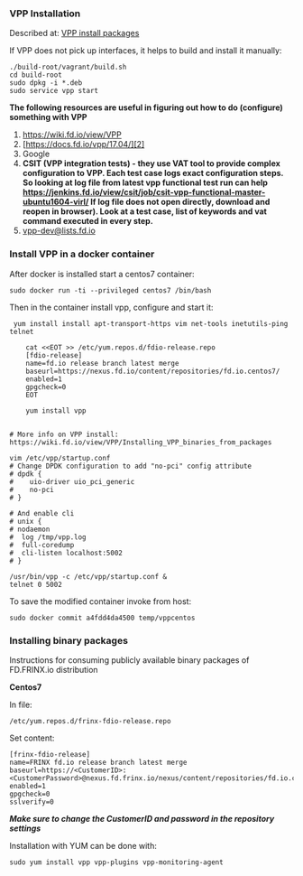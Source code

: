 ### VPP Installation

Described at: [VPP install packages][1]

If VPP does not pick up interfaces, it helps to build and install it manually:

    ./build-root/vagrant/build.sh
    cd build-root
    sudo dpkg -i *.deb
    sudo service vpp start
    

**The following resources are useful in figuring out how to do (configure) something with VPP**

1.  <https://wiki.fd.io/view/VPP>
2.  [https://docs.fd.io/vpp/17.04/][2]
3.  Google 
4.  **CSIT (VPP integration tests) - they use VAT tool to provide complex configuration to VPP. Each test case logs exact configuration steps. So looking at log file from latest vpp functional test run can help <https://jenkins.fd.io/view/csit/job/csit-vpp-functional-master-ubuntu1604-virl/> If log file does not open directly, download and reopen in browser). Look at a test case, list of keywords and vat command executed in every step.** 
5.  vpp-dev@lists.fd.io

### Install VPP in a docker container

After docker is installed start a centos7 container:

    sudo docker run -ti --privileged centos7 /bin/bash
    
Then in the container install vpp, configure and start it:

     yum install install apt-transport-https vim net-tools inetutils-ping telnet
    
        cat <<EOT >> /etc/yum.repos.d/fdio-release.repo
        [fdio-release]
        name=fd.io release branch latest merge
        baseurl=https://nexus.fd.io/content/repositories/fd.io.centos7/
        enabled=1
        gpgcheck=0
        EOT
    
        yum install vpp
    
    
    # More info on VPP install: https://wiki.fd.io/view/VPP/Installing_VPP_binaries_from_packages
    
    vim /etc/vpp/startup.conf
    # Change DPDK configuration to add "no-pci" config attribute
    # dpdk {
    #    uio-driver uio_pci_generic
    #    no-pci
    # }
    
    # And enable cli
    # unix {
    # nodaemon
    #  log /tmp/vpp.log
    #  full-coredump
    #  cli-listen localhost:5002
    # }
    
    /usr/bin/vpp -c /etc/vpp/startup.conf &
    telnet 0 5002
    

To save the modified container invoke from host:

    sudo docker commit a4fdd4da4500 temp/vppcentos
    

### Installing binary packages

Instructions for consuming publicly available binary packages of FD.FRINX.io distribution

**Centos7**

In file:

    /etc/yum.repos.d/frinx-fdio-release.repo
    

Set content:

    [frinx-fdio-release]
    name=FRINX fd.io release branch latest merge
    baseurl=https://<CustomerID>:<CustomerPassword>@nexus.fd.frinx.io/nexus/content/repositories/fd.io.centos7/
    enabled=1
    gpgcheck=0
    sslverify=0
    

***Make sure to change the CustomerID and password in the repository settings***

Installation with YUM can be done with:

    sudo yum install vpp vpp-plugins vpp-monitoring-agent

 [1]: https://wiki.fd.io/view/VPP/Installing_VPP_binaries_from_packages
 [2]: https://wiki.fd.io/view/VPP
